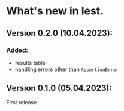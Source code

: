 # What's new in lest.

## Version 0.2.0 (10.04.2023):

### Added:

 + results table
 + handling errors other than `AssertionError`

## Version 0.1.0 (05.04.2023):

First release
